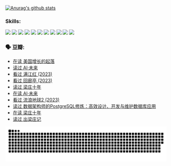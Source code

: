 
[![Anurag's github stats](https://github-readme-stats.vercel.app/api?username=w940853815)](https://github.com/anuraghazra/github-readme-stats)

### Skills:

<code><img height="32" src="https://cdn.jsdelivr.net/npm/simple-icons@v5/icons/python.svg"></code>
<code><img height="32" src="https://cdn.jsdelivr.net/npm/simple-icons@v5/icons/javascript.svg"></code>
<code><img height="32" src="https://cdn.jsdelivr.net/npm/simple-icons@v5/icons/django.svg"></code>
<code><img height="32" src="https://cdn.jsdelivr.net/npm/simple-icons@v5/icons/flask.svg"></code>
<code><img height="32" src="https://cdn.jsdelivr.net/npm/simple-icons@v5/icons/vuetify.svg"></code>
<code><img height="32" src="https://cdn.jsdelivr.net/npm/simple-icons@v5/icons/git.svg"></code>
<code><img height="32" src="https://cdn.jsdelivr.net/npm/simple-icons@v5/icons/docker.svg"></code>
<code><img height="32" src="https://cdn.jsdelivr.net/npm/simple-icons@v5/icons/postgresql.svg"></code>
<code><img height="32" src="https://cdn.jsdelivr.net/npm/simple-icons@v5/icons/elasticsearch.svg"></code>
<code><img height="32" src="https://cdn.jsdelivr.net/npm/simple-icons@v5/icons/macos.svg"></code>
<code><img height="32" src="https://cdn.jsdelivr.net/npm/simple-icons@v5/icons/linux.svg"></code>

### 🗣 豆瓣:

<!-- DOUBAN-ACTIVITIES:START -->
- [在读 美国增长的起落](https://www.douban.com/people/136069238/status/4220055912/?_i=83334839)
- [读过 AI·未来](https://www.douban.com/people/136069238/status/4220054171/?_i=83334839)
- [看过 满江红‎ (2023)](https://www.douban.com/people/136069238/status/4219146433/?_i=83334839)
- [看过 回廊亭‎ (2023)](https://www.douban.com/people/136069238/status/4215992758/?_i=83334839)
- [读过 梁庄十年](https://www.douban.com/people/136069238/status/4206664969/?_i=83334839)
- [在读 AI·未来](https://www.douban.com/people/136069238/status/4206653520/?_i=83334839)
- [看过 流浪地球2‎ (2023)](https://www.douban.com/people/136069238/status/4199558549/?_i=83334840)
- [读过 数据架构师的PostgreSQL修炼：高效设计、开发与维护数据库应用](https://www.douban.com/people/136069238/status/4199451104/?_i=83334840)
- [在读 梁庄十年](https://www.douban.com/people/136069238/status/4198822794/?_i=83334840)
- [读过 出梁庄记](https://www.douban.com/people/136069238/status/4198821001/?_i=83334840)
<!-- DOUBAN-ACTIVITIES:END -->


![Snake animation](https://raw.githubusercontent.com/w940853815/w940853815/output/github-contribution-grid-snake.svg)

<!--
**w940853815/w940853815** is a ✨ _special_ ✨ repository because its `README.md` (this file) appears on your GitHub profile.

Here are some ideas to get you started:

- 🔭 I’m currently working on ...
- 🌱 I’m currently learning ...
- 👯 I’m looking to collaborate on ...
- 🤔 I’m looking for help with ...
- 💬 Ask me about ...
- 📫 How to reach me: ...
- 😄 Pronouns: ...
- ⚡ Fun fact: ...
-->
